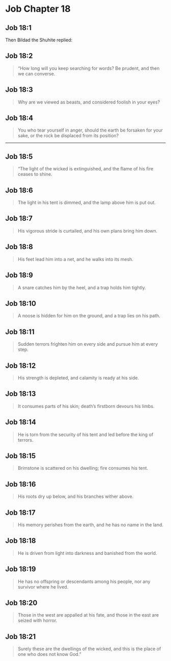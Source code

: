 # Job Chapter 18

## Job 18:1

Then Bildad the Shuhite replied:

## Job 18:2

> “How long will you keep searching for words?
> Be prudent, and then we can converse.

## Job 18:3

> Why are we viewed as beasts,
> and considered foolish in your eyes?

## Job 18:4

> You who tear yourself in anger,
> should the earth be forsaken for your sake,
> or the rock be displaced from its position?

---

## Job 18:5

> “The light of the wicked is extinguished,
> and the flame of his fire ceases to shine.

## Job 18:6

> The light in his tent is dimmed,
> and the lamp above him is put out.

## Job 18:7

> His vigorous stride is curtailed,
> and his own plans bring him down.

## Job 18:8

> His feet lead him into a net,
> and he walks into its mesh.

## Job 18:9

> A snare catches him by the heel,
> and a trap holds him tightly.

## Job 18:10

> A noose is hidden for him on the ground,
> and a trap lies on his path.

## Job 18:11

> Sudden terrors frighten him on every side
> and pursue him at every step.

## Job 18:12

> His strength is depleted,
> and calamity is ready at his side.

## Job 18:13

> It consumes parts of his skin;
> death’s firstborn devours his limbs.

## Job 18:14

> He is torn from the security of his tent
> and led before the king of terrors.

## Job 18:15

> Brimstone is scattered on his dwelling;
> fire consumes his tent.

## Job 18:16

> His roots dry up below,
> and his branches wither above.

## Job 18:17

> His memory perishes from the earth,
> and he has no name in the land.

## Job 18:18

> He is driven from light into darkness
> and banished from the world.

## Job 18:19

> He has no offspring or descendants among his people,
> nor any survivor where he lived.

## Job 18:20

> Those in the west are appalled at his fate,
> and those in the east are seized with horror.

## Job 18:21

> Surely these are the dwellings of the wicked,
> and this is the place of one who does not know God.”
